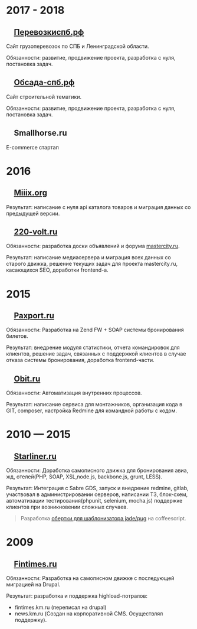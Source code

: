 # 2017 - 2018

## <a href="http://перевозкиспб.рф"><img src="http://xn--90abialgn4afhes.xn--p1ai/favicon.ico" height="16"/></a>  [Перевозкиспб.рф](http://перевозкиспб.рф)

Сайт грузоперевозок по СПБ и Ленинградской области.

Обязанности: развитие, продвижение проекта, разработка с нуля, постановка задач.

## <a href="http://обсада-спб.рф"><img src="http://xn----7sbacdp1enne.xn--p1ai/favicon.ico" height="16"/></a>  [Обсада-спб.рф](http://обсада-спб.рф)

Сайт строительной тематики.

Обязанности: развитие, продвижение проекта, разработка с нуля, постановка задач.

## <img src="https://content.screencast.com/users/artem4926/folders/Jing/media/031fb5d4-0e44-4cdc-85b3-f345836b42e3/00000011.png" height="16"/>  Smallhorse.ru

E-commerce стартап

# 2016

## <a href="http://miiix.org"><img src="http://miiix.org/favicon.ico" width="16" height="16"/></a>  [Miiix.org](http://miiix.org)

Результат: написание с нуля api каталога товаров и миграция данных со предыдущей версии.

## <a href="http://www.220-volt.ru"><img src="http://www.220-volt.ru/favicon.ico" height="16" width="16"/></a>  [220-volt.ru](http://www.220-volt.ru)

Обязанности: разработка доски объявлений и форума [mastercity.ru](http://mastercity.ru).

Результат: написание медиасервера и миграция всех данных со старого движка, решение текущих задач для проекта mastercity.ru, касающихся SEO, доработки frontend-а.

# 2015

## <a href="http://paxport.ru"><img src="https://static.tildacdn.com/tild3639-3138-4537-b966-623466643566/favicon.ico" width="16" height="16"/></a>  [Paxport.ru](http://paxport.ru)

Обязанности: Разработка на Zend FW + SOAP системы бронирования билетов.

Результат: внедрение модуля статистики, отчета командировок для клиентов, решение задач, связанных с поддержкой клиентов в случае отказа системы бронирования, доработка frontend-части.

## <a href="http://www.obit.ru"><img src="https://www.obit.ru/favicon.ico" height="16" width="16"/></a>  [Obit.ru](http://www.obit.ru)

Обязанности: Автоматизация внутренних процессов.

Результат: написание сервиса для монтажников, организация кода в GIT, composer, настройка Redmine для командной работы с кодом.


# 2010 — 2015

## <a href="http://starliner.ru"><img src="https://info.starliner.ru/wp-content/uploads/2018/02/icon-180x180-150x150.png" width="16" height="16"/></a> [Starliner.ru](http://starliner.ru)

Обязанности: Доработка самописного движка для бронирования авиа, жд, отелей(PHP, SOAP, XSL,node.js, backbone.js, grunt, LESS).

Результат: Интеграция с Sabre GDS, запуск и внедрение redmine, gitlab, участвовал в администрировании серверов, написании ТЗ, блок-схем, автоматизации тестирования(phpunit, selenium, mocha.js) поддержке клиентов при возникновении сложных случаев.

> Разработка [обертки для шаблонизатора jade/pug](https://www.npmjs.com/package/coffee-jade-wrapper) на coffeescript.

# 2009

## <a href="http://fintimes.ru"><img src="http://www.km.ru/favicon.ico" height="16" width="16"/></a>  [Fintimes.ru](http://fintimes.ru)

Обязанности: Разработка на самописном движке с последующей миграцией на Drupal.

Результат: 
разработка и поддержка highload-потралов:
- fintimes.km.ru (переписал на drupal)
- news.km.ru (Создан на корпоративной CMS. Осуществлял поддержку).
 
